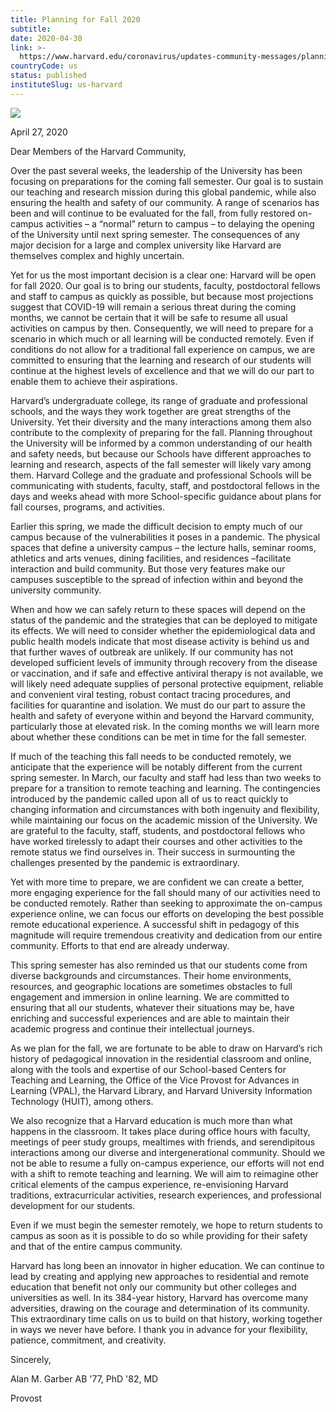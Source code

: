 ```yaml
---
title: Planning for Fall 2020
subtitle: 
date: 2020-04-30
link: >-
  https://www.harvard.edu/coronavirus/updates-community-messages/planning-for-fall-2020
countryCode: us
status: published
instituteSlug: us-harvard
---
```

![](https://www.harvard.edu/sites/default/files/pages/social_imgs/coronavirus_CDCx_30.jpg)

April 27, 2020

Dear Members of the Harvard Community,

Over the past several weeks, the leadership of the University has been focusing on preparations for the coming fall semester. Our goal is to sustain our teaching and research mission during this global pandemic, while also ensuring the health and safety of our community. A range of scenarios has been and will continue to be evaluated for the fall, from fully restored on-campus activities – a “normal” return to campus – to delaying the opening of the University until next spring semester. The consequences of any major decision for a large and complex university like Harvard are themselves complex and highly uncertain.

Yet for us the most important decision is a clear one: Harvard will be open for fall 2020. Our goal is to bring our students, faculty, postdoctoral fellows and staff to campus as quickly as possible, but because most projections suggest that COVID-19 will remain a serious threat during the coming months, we cannot be certain that it will be safe to resume all usual activities on campus by then. Consequently, we will need to prepare for a scenario in which much or all learning will be conducted remotely. Even if conditions do not allow for a traditional fall experience on campus, we are committed to ensuring that the learning and research of our students will continue at the highest levels of excellence and that we will do our part to enable them to achieve their aspirations.

Harvard’s undergraduate college, its range of graduate and professional schools, and the ways they work together are great strengths of the University. Yet their diversity and the many interactions among them also contribute to the complexity of preparing for the fall. Planning throughout the University will be informed by a common understanding of our health and safety needs, but because our Schools have different approaches to learning and research, aspects of the fall semester will likely vary among them. Harvard College and the graduate and professional Schools will be communicating with students, faculty, staff, and postdoctoral fellows in the days and weeks ahead with more School-specific guidance about plans for fall courses, programs, and activities.

Earlier this spring, we made the difficult decision to empty much of our campus because of the vulnerabilities it poses in a pandemic. The physical spaces that define a university campus – the lecture halls, seminar rooms, athletics and arts venues, dining facilities, and residences –facilitate interaction and build community. But those very features make our campuses susceptible to the spread of infection within and beyond the university community.

When and how we can safely return to these spaces will depend on the status of the pandemic and the strategies that can be deployed to mitigate its effects. We will need to consider whether the epidemiological data and public health models indicate that most disease activity is behind us and that further waves of outbreak are unlikely. If our community has not developed sufficient levels of immunity through recovery from the disease or vaccination, and if safe and effective antiviral therapy is not available, we will likely need adequate supplies of personal protective equipment, reliable and convenient viral testing, robust contact tracing procedures, and facilities for quarantine and isolation. We must do our part to assure the health and safety of everyone within and beyond the Harvard community, particularly those at elevated risk. In the coming months we will learn more about whether these conditions can be met in time for the fall semester.

If much of the teaching this fall needs to be conducted remotely, we anticipate that the experience will be notably different from the current spring semester. In March, our faculty and staff had less than two weeks to prepare for a transition to remote teaching and learning. The contingencies introduced by the pandemic called upon all of us to react quickly to changing information and circumstances with both ingenuity and flexibility, while maintaining our focus on the academic mission of the University. We are grateful to the faculty, staff, students, and postdoctoral fellows who have worked tirelessly to adapt their courses and other activities to the remote status we find ourselves in. Their success in surmounting the challenges presented by the pandemic is extraordinary.

Yet with more time to prepare, we are confident we can create a better, more engaging experience for the fall should many of our activities need to be conducted remotely. Rather than seeking to approximate the on-campus experience online, we can focus our efforts on developing the best possible remote educational experience. A successful shift in pedagogy of this magnitude will require tremendous creativity and dedication from our entire community. Efforts to that end are already underway.

This spring semester has also reminded us that our students come from diverse backgrounds and circumstances. Their home environments, resources, and geographic locations are sometimes obstacles to full engagement and immersion in online learning. We are committed to ensuring that all our students, whatever their situations may be, have enriching and successful experiences and are able to maintain their academic progress and continue their intellectual journeys.

As we plan for the fall, we are fortunate to be able to draw on Harvard’s rich history of pedagogical innovation in the residential classroom and online, along with the tools and expertise of our School-based Centers for Teaching and Learning, the Office of the Vice Provost for Advances in Learning (VPAL), the Harvard Library, and Harvard University Information Technology (HUIT), among others.

We also recognize that a Harvard education is much more than what happens in the classroom. It takes place during office hours with faculty, meetings of peer study groups, mealtimes with friends, and serendipitous interactions among our diverse and intergenerational community. Should we not be able to resume a fully on-campus experience, our efforts will not end with a shift to remote teaching and learning. We will aim to reimagine other critical elements of the campus experience, re-envisioning Harvard traditions, extracurricular activities, research experiences, and professional development for our students.

Even if we must begin the semester remotely, we hope to return students to campus as soon as it is possible to do so while providing for their safety and that of the entire campus community.

Harvard has long been an innovator in higher education. We can continue to lead by creating and applying new approaches to residential and remote education that benefit not only our community but other colleges and universities as well. In its 384-year history, Harvard has overcome many adversities, drawing on the courage and determination of its community. This extraordinary time calls on us to build on that history, working together in ways we never have before. I thank you in advance for your flexibility, patience, commitment, and creativity.

Sincerely,

Alan M. Garber AB '77, PhD '82, MD

Provost